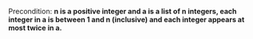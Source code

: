 Precondition: **n is a positive integer and a is a list of n integers, each integer in a is between 1 and n (inclusive) and each integer appears at most twice in a.**